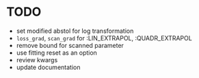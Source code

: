 # TODO

- set modified abstol for log transformation
- `loss_grad`, `scan_grad` for  :LIN_EXTRAPOL, :QUADR_EXTRAPOL
- remove bound for scanned parameter
- use fitting reset as an option
- review kwargs
- update documentation
